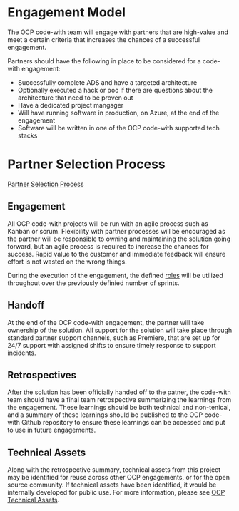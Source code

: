 # Engagement Model

The OCP code-with team will engage with partners that are high-value and meet a certain criteria that increases the chances of a successful engagement.

Partners should have the following in place to be considered for a code-with engagement:
* Successfully complete ADS and have a targeted architecture
* Optionally executed a hack or poc if there are questions about the architecture that need to be proven out
* Have a dedicated project mangager
* Will have running software in production, on Azure, at the end of the engagement
* Software will be written in one of the OCP code-with supported tech stacks

# Partner Selection Process
[Partner Selection Process](../partner-selection/README.md)

## Engagement
All OCP code-with projects will be run with an agile process such as Kanban or scrum.  Flexibility with partner processes will be encouraged as the partner will be responsible to owning and maintaining the solution going forward, but an agile process is required to increase the chances for success. Rapid value to the customer and immediate feedback will ensure effort is not wasted on the wrong things. 

During the execution of the engagement, the defined [roles](../roles/README.md) will be utilized throughout over the previously definied number of sprints.

## Handoff
At the end of the OCP code-with engagement, the partner will take ownership of the solution.  All support for the solution will take place through standard partner support channels, such as Premiere, that are set up for 24/7 support with assigned shifts to ensure timely response to support incidents.

## Retrospectives
After the solution has been officially handed off to the patner, the code-with team should have a final team retrospective summarizing the learnings from the engagement. These learnings should be both technical and non-tenical, and a summary of these learnings should be published to the OCP code-with Github repository to ensure these learnings can be accessed and put to use in future engagements.

## Technical Assets
Along with the retrospective summary, technical assets from this project may be identified for reuse across other OCP engagements, or for the open source community. If technical assets have been identified, it would be internally developed for public use.  For more information, please see [OCP Technical Assets](../technical-assets/README.md).

